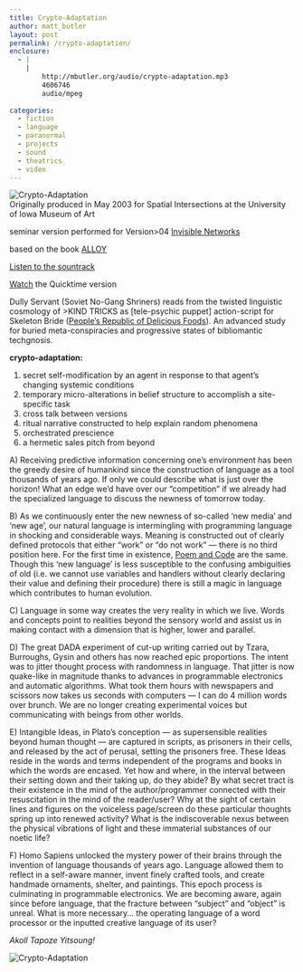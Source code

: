 ```yaml
---
title: Crypto-Adaptation
author: matt_butler
layout: post
permalink: /crypto-adaptation/
enclosure:
  - |
    |
        http://mbutler.org/audio/crypto-adaptation.mp3
        4606746
        audio/mpeg
        
categories:
  - fiction
  - language
  - paranormal
  - projects
  - sound
  - theatrics
  - video
---
```

![Crypto-Adaptation][1]  
Originally produced in May 2003 for Spatial Intersections at the University of Iowa Museum of Art

seminar version performed for Version>04 [Invisible Networks][2]

based on the book [ALLOY][3]

[Listen to the sountrack][4]

[Watch][5] the Quicktime version

Dully Servant (Soviet No-Gang Shriners) reads from the twisted linguistic cosmology of >KIND TRICKS as [tele-psychic puppet] action-script for Skeleton Bride ([People’s Republic of Delicious Foods][6]). An advanced study for buried meta-conspiracies and progressive states of bibliomantic techgnosis.

**crypto-adaptation:**  
1. secret self-modification by an agent in response to that agent’s changing systemic conditions  
2. temporary micro-alterations in belief structure to accomplish a site-specific task  
3. cross talk between versions  
4. ritual narrative constructed to help explain random phenomena  
5. orchestrated prescience  
6. a hermetic sales pitch from beyond

A) Receiving predictive information concerning one’s environment has been the greedy desire of humankind since the construction of language as a tool thousands of years ago. If only we could describe what is just over the horizon! What an edge we’d have over our “competition” if we already had the specialized language to discuss the newness of tomorrow today.

B) As we continuously enter the new newness of so-called &#8216;new media&#8217; and &#8216;new age&#8217;, our natural language is intermingling with programming language in shocking and considerable ways. Meaning is constructed out of clearly defined protocols that either “work” or “do not work” &#8212; there is no third position here. For the first time in existence, [Poem and Code][7] are the same. Though this ‘new language’ is less susceptible to the confusing ambiguities of old (i.e. we cannot use variables and handlers without clearly declaring their value and defining their procedure) there is still a magic in language which contributes to human evolution. 

C) Language in some way creates the very reality in which we live. Words and concepts point to realities beyond the sensory world and assist us in making contact with a dimension that is higher, lower and parallel.

D) The great DADA experiment of cut-up writing carried out by Tzara, Burroughs, Gysin and others has now reached epic proportions. The intent was to jitter thought process with randomness in language. That jitter is now quake-like in magnitude thanks to advances in programmable electronics and automatic algorithms. What took them hours with newspapers and scissors now takes us seconds with computers &#8212; I can do 4 million words over brunch. We are no longer creating experimental voices but communicating with beings from other worlds.

E) Intangible Ideas, in Plato&#8217;s conception — as supersensible realities beyond human thought — are captured in scripts, as prisoners in their cells, and released by the act of perusal, setting the prisoners free. These Ideas reside in the words and terms independent of the programs and books in which the words are encased. Yet how and where, in the interval between their setting down and their taking up, do they abide? By what secret tract is their existence in the mind of the author/programmer connected with their resuscitation in the mind of the reader/user? Why at the sight of certain lines and figures on the voiceless page/screen do these particular thoughts spring up into renewed activity? What is the indiscoverable nexus between the physical vibrations of light and these immaterial substances of our noetic life? 

F) Homo Sapiens unlocked the mystery power of their brains through the invention of language thousands of years ago. Language allowed them to reflect in a self-aware manner, invent finely crafted tools, and create handmade ornaments, shelter, and paintings. This epoch process is culminating in programmable electronics. We are becoming aware, again since before language, that the fracture between “subject” and “object” is unreal. What is more necessary&#8230; the operating language of a word processor or the inputted creative language of its user?

*Akoll Tapoze Yitsoung!*

![Crypto-Adaptation][8]

 [1]: http://www.mbutler.org/images/cryptostill1.jpg
 [2]: http://versionfest.com
 [3]: http://mbutler.org/projects/index.php?p=17
 [4]: http://mbutler.org/audio/crypto-adaptation.mp3
 [5]: http://mbutler.org/crypto.htm
 [6]: http://www.prdf.com
 [7]: http://mbutler.org/projects/index.php?p=14
 [8]: http://www.mbutler.org/images/cryptostill2.jpg